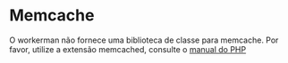 # Memcache
O workerman não fornece uma biblioteca de classe para memcache.
Por favor, utilize a extensão memcached, consulte o [manual do PHP](https://php.net/manual/zh/class.memcached.php)
